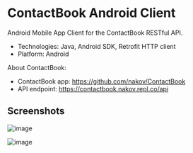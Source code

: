 # ContactBook Android Client

Android Mobile App Client for the ContactBook RESTful API.
 - Technologies: Java, Android SDK, Retrofit HTTP client
 - Platform: Android

About ContactBook:
 - ContactBook app: https://github.com/nakov/ContactBook
 - API endpoint: https://contactbook.nakov.repl.co/api
 
## Screenshots

![image](https://user-images.githubusercontent.com/1689586/108609886-bfecd980-73d9-11eb-9c55-51a80ce3f3f2.png)

![image](https://user-images.githubusercontent.com/1689586/108609910-f591c280-73d9-11eb-8dbc-347dbf021b8d.png)
